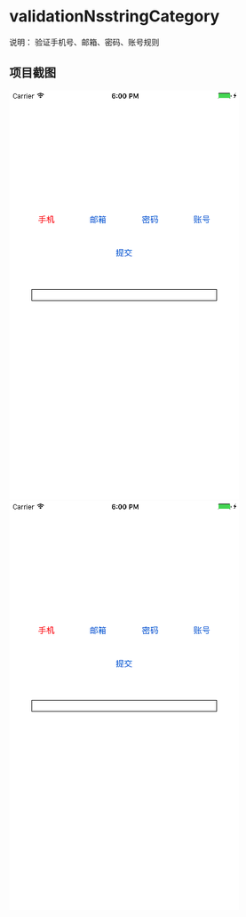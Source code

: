 # validationNsstringCategory

说明：
验证手机号、邮箱、密码、账号规则

## 项目截图 
![image](https://github.com/HenryGaoGH/validationNsstringCategory/blob/master/images/001.png)
![image](https://github.com/HenryGaoGH/validationNsstringCategory/blob/master/images/001.png)

